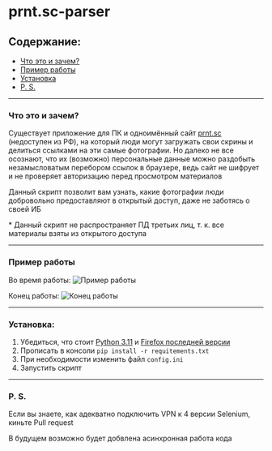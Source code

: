 # prnt.sc-parser

## Содержание:
- [Что это и зачем?](#что-это-и-зачем)
- [Пример работы](#пример-работы)
- [Установка](#установка)
- [P. S.](#ps)

---
### Что это и зачем?
Существует приложение для ПК и одноимённый сайт [prnt.sc](https://prnt.sc/) (недоступен из РФ), на который люди могут загружать свои скрины и делиться ссылками на эти самые фотографии. Но далеко не все осознают, что их (возможно) персональные данные можно раздобыть незамысловатым перебором ссылок в браузере, ведь сайт не шифрует и не проверяет авторизацию перед просмотром материалов

Данный скрипт позволит вам узнать, какие фотографии люди добровольно предоставляют в открытый доступ, даже не заботясь о своей ИБ

\* Данный скрипт не распространяет ПД третьих лиц, т. к. все материалы взяты из открытого доступа

---
### Пример работы
Во время работы:
![Пример работы](https://github.com/medwuu/prnt.sc-parser/assets/91782808/eb3aaf00-8bdc-47aa-b267-77aeadbc731a)

Конец работы:
![Конец работы](https://github.com/medwuu/prnt.sc-parser/assets/91782808/8dea79ae-0b10-4614-8769-ee27f8f1ff21)

---
### Установка:
1. Убедиться, что стоит [Python 3.11](https://www.python.org/downloads/) и [Firefox последней версии](https://www.mozilla.org/ru/firefox/new/)
2. Прописать в консоли `pip install -r requitements.txt`
3. При необходимости изменить файл `config.ini`
4. Запустить скрипт

---
### P. S.
Если вы знаете, как адекватно подключить VPN к 4 версии Selenium, киньте Pull request

В будущем возможно будет добвлена асинхронная работа кода